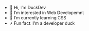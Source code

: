 - 👋 Hi, I’m DuckDev
- 👀 I’m interested in Web Developemnt
- 🌱 I’m currently learning CSS
- ⚡ Fun fact: I'm a developer duck

<!---
devduck111/devduck111 is a ✨ special ✨ repository because its `README.md` (this file) appears on your GitHub profile.
You can click the Preview link to take a look at your changes.
--->
